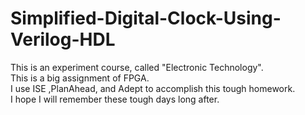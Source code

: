 # Simplified-Digital-Clock-Using-Verilog-HDL

This is an experiment course, called "Electronic Technology".  
This is a big assignment of FPGA.  
I use ISE ,PlanAhead, and Adept to accomplish this tough homework.  
I hope I will remember these tough days long after.
